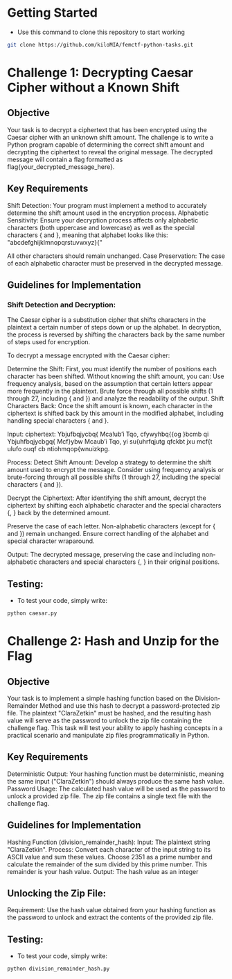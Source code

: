 # Getting Started
- Use this command to clone this repository to start working
```bash
git clone https://github.com/kiloMIA/femctf-python-tasks.git
```
# Challenge 1: Decrypting Caesar Cipher without a Known Shift
## Objective

Your task is to decrypt a ciphertext that has been encrypted using the Caesar cipher with an unknown shift amount. The challenge is to write a Python program capable of determining the correct shift amount and decrypting the ciphertext to reveal the original message. The decrypted message will contain a flag formatted as flag{your_decrypted_message_here}.
## Key Requirements

Shift Detection: Your program must implement a method to accurately determine the shift amount used in the encryption process.
Alphabetic Sensitivity: Ensure your decryption process affects only alphabetic characters (both uppercase and lowercase) as well as the special characters { and }, meaning that alphabet looks like this: "abcdefghijklmnopqrstuvwxyz}{"
    
All other characters should remain unchanged.
Case Preservation: The case of each alphabetic character must be preserved in the decrypted message.

## Guidelines for Implementation
### Shift Detection and Decryption:
The Caesar cipher is a substitution cipher that shifts characters in the plaintext a certain number of steps down or up the alphabet. In decryption, the process is reversed by shifting the characters back by the same number of steps used for encryption.

To decrypt a message encrypted with the Caesar cipher:

Determine the Shift: First, you must identify the number of positions each character has been shifted. Without knowing the shift amount, you can:
    Use frequency analysis, based on the assumption that certain letters appear more frequently in the plaintext.
    Brute force through all possible shifts (1 through 27, including { and }) and analyze the readability of the output.
Shift Characters Back: Once the shift amount is known, each character in the ciphertext is shifted back by this amount in the modified alphabet, including handling special characters { and }.
    
Input:
ciphertext: Ybjufbqjycbq{ Mca!ub’i Tqo, cfywyhbq{{og }bcmb qi Ybjuhfbqjycbgq{ Mcf}ybw Mcaub’i Tqo, yi su{uhrfqjutg qfckbt jxu mcf{t ulufo ouqf cb ntiohmqop{wnuizkpg.

Process:
Detect Shift Amount: Develop a strategy to determine the shift amount used to encrypt the message. Consider using frequency analysis or brute-forcing through all possible shifts (1 through 27, including the special characters { and }).

Decrypt the Ciphertext: After identifying the shift amount, decrypt the ciphertext by shifting each alphabetic character and the special characters {, } back by the determined amount.

Preserve the case of each letter.
Non-alphabetic characters (except for { and }) remain unchanged.
Ensure correct handling of the alphabet and special character wraparound.

Output: The decrypted message, preserving the case and including non-alphabetic characters and special characters {, } in their original positions.

## Testing: 
- To test your code, simply write:  
```bash
python caesar.py
```

# Challenge 2: Hash and Unzip for the Flag

## Objective

Your task is to implement a simple hashing function based on the Division-Remainder Method and use this hash to decrypt a password-protected zip file. The plaintext "ClaraZetkin" must be hashed, and the resulting hash value will serve as the password to unlock the zip file containing the challenge flag. This task will test your ability to apply hashing concepts in a practical scenario and manipulate zip files programmatically in Python.

## Key Requirements

Deterministic Output: Your hashing function must be deterministic, meaning the same input ("ClaraZetkin") should always produce the same hash value.
Password Usage: The calculated hash value will be used as the password to unlock a provided zip file. The zip file contains a single text file with the challenge flag.

## Guidelines for Implementation
Hashing Function (division_remainder_hash):
Input: The plaintext string "ClaraZetkin".
Process:
    Convert each character of the input string to its ASCII value and sum these values.
    Choose 2351 as a prime number and calculate the remainder of the sum divided by this prime number. This remainder is your hash value.
Output: The hash value as an integer

## Unlocking the Zip File:
Requirement: Use the hash value obtained from your hashing function as the password to unlock and extract the contents of the provided zip file.

## Testing: 
- To test your code, simply write:  
```bash
python division_remainder_hash.py
```

